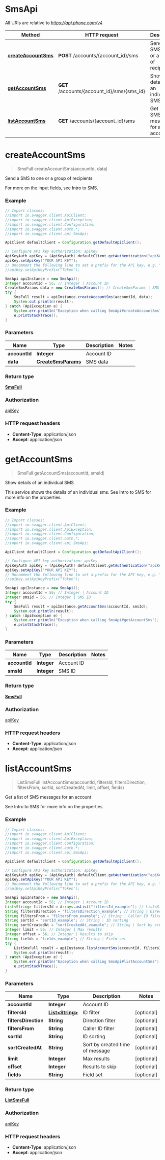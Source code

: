 # SmsApi

All URIs are relative to *https://api.phone.com/v4*

Method | HTTP request | Description
------------- | ------------- | -------------
[**createAccountSms**](SmsApi.md#createAccountSms) | **POST** /accounts/{account_id}/sms | Send a SMS to one or a group of recipients
[**getAccountSms**](SmsApi.md#getAccountSms) | **GET** /accounts/{account_id}/sms/{sms_id} | Show details of an individual SMS
[**listAccountSms**](SmsApi.md#listAccountSms) | **GET** /accounts/{account_id}/sms | Get a list of SMS messages for an account


<a name="createAccountSms"></a>
# **createAccountSms**
> SmsFull createAccountSms(accountId, data)

Send a SMS to one or a group of recipients

For more on the input fields, see Intro to SMS.

### Example
```java
// Import classes:
//import io.swagger.client.ApiClient;
//import io.swagger.client.ApiException;
//import io.swagger.client.Configuration;
//import io.swagger.client.auth.*;
//import io.swagger.client.api.SmsApi;

ApiClient defaultClient = Configuration.getDefaultApiClient();

// Configure API key authorization: apiKey
ApiKeyAuth apiKey = (ApiKeyAuth) defaultClient.getAuthentication("apiKey");
apiKey.setApiKey("YOUR API KEY");
// Uncomment the following line to set a prefix for the API key, e.g. "Token" (defaults to null)
//apiKey.setApiKeyPrefix("Token");

SmsApi apiInstance = new SmsApi();
Integer accountId = 56; // Integer | Account ID
CreateSmsParams data = new CreateSmsParams(); // CreateSmsParams | SMS data
try {
    SmsFull result = apiInstance.createAccountSms(accountId, data);
    System.out.println(result);
} catch (ApiException e) {
    System.err.println("Exception when calling SmsApi#createAccountSms");
    e.printStackTrace();
}
```

### Parameters

Name | Type | Description  | Notes
------------- | ------------- | ------------- | -------------
 **accountId** | **Integer**| Account ID |
 **data** | [**CreateSmsParams**](CreateSmsParams.md)| SMS data |

### Return type

[**SmsFull**](SmsFull.md)

### Authorization

[apiKey](../README.md#apiKey)

### HTTP request headers

 - **Content-Type**: application/json
 - **Accept**: application/json

<a name="getAccountSms"></a>
# **getAccountSms**
> SmsFull getAccountSms(accountId, smsId)

Show details of an individual SMS

This service shows the details of an individual sms. See Intro to SMS for more info on the properties.

### Example
```java
// Import classes:
//import io.swagger.client.ApiClient;
//import io.swagger.client.ApiException;
//import io.swagger.client.Configuration;
//import io.swagger.client.auth.*;
//import io.swagger.client.api.SmsApi;

ApiClient defaultClient = Configuration.getDefaultApiClient();

// Configure API key authorization: apiKey
ApiKeyAuth apiKey = (ApiKeyAuth) defaultClient.getAuthentication("apiKey");
apiKey.setApiKey("YOUR API KEY");
// Uncomment the following line to set a prefix for the API key, e.g. "Token" (defaults to null)
//apiKey.setApiKeyPrefix("Token");

SmsApi apiInstance = new SmsApi();
Integer accountId = 56; // Integer | Account ID
Integer smsId = 56; // Integer | SMS ID
try {
    SmsFull result = apiInstance.getAccountSms(accountId, smsId);
    System.out.println(result);
} catch (ApiException e) {
    System.err.println("Exception when calling SmsApi#getAccountSms");
    e.printStackTrace();
}
```

### Parameters

Name | Type | Description  | Notes
------------- | ------------- | ------------- | -------------
 **accountId** | **Integer**| Account ID |
 **smsId** | **Integer**| SMS ID |

### Return type

[**SmsFull**](SmsFull.md)

### Authorization

[apiKey](../README.md#apiKey)

### HTTP request headers

 - **Content-Type**: application/json
 - **Accept**: application/json

<a name="listAccountSms"></a>
# **listAccountSms**
> ListSmsFull listAccountSms(accountId, filtersId, filtersDirection, filtersFrom, sortId, sortCreatedAt, limit, offset, fields)

Get a list of SMS messages for an account

See Intro to SMS for more info on the properties.

### Example
```java
// Import classes:
//import io.swagger.client.ApiClient;
//import io.swagger.client.ApiException;
//import io.swagger.client.Configuration;
//import io.swagger.client.auth.*;
//import io.swagger.client.api.SmsApi;

ApiClient defaultClient = Configuration.getDefaultApiClient();

// Configure API key authorization: apiKey
ApiKeyAuth apiKey = (ApiKeyAuth) defaultClient.getAuthentication("apiKey");
apiKey.setApiKey("YOUR API KEY");
// Uncomment the following line to set a prefix for the API key, e.g. "Token" (defaults to null)
//apiKey.setApiKeyPrefix("Token");

SmsApi apiInstance = new SmsApi();
Integer accountId = 56; // Integer | Account ID
List<String> filtersId = Arrays.asList("filtersId_example"); // List<String> | ID filter
String filtersDirection = "filtersDirection_example"; // String | Direction filter
String filtersFrom = "filtersFrom_example"; // String | Caller ID filter
String sortId = "sortId_example"; // String | ID sorting
String sortCreatedAt = "sortCreatedAt_example"; // String | Sort by created time of message
Integer limit = 56; // Integer | Max results
Integer offset = 56; // Integer | Results to skip
String fields = "fields_example"; // String | Field set
try {
    ListSmsFull result = apiInstance.listAccountSms(accountId, filtersId, filtersDirection, filtersFrom, sortId, sortCreatedAt, limit, offset, fields);
    System.out.println(result);
} catch (ApiException e) {
    System.err.println("Exception when calling SmsApi#listAccountSms");
    e.printStackTrace();
}
```

### Parameters

Name | Type | Description  | Notes
------------- | ------------- | ------------- | -------------
 **accountId** | **Integer**| Account ID |
 **filtersId** | [**List&lt;String&gt;**](String.md)| ID filter | [optional]
 **filtersDirection** | **String**| Direction filter | [optional]
 **filtersFrom** | **String**| Caller ID filter | [optional]
 **sortId** | **String**| ID sorting | [optional]
 **sortCreatedAt** | **String**| Sort by created time of message | [optional]
 **limit** | **Integer**| Max results | [optional]
 **offset** | **Integer**| Results to skip | [optional]
 **fields** | **String**| Field set | [optional]

### Return type

[**ListSmsFull**](ListSmsFull.md)

### Authorization

[apiKey](../README.md#apiKey)

### HTTP request headers

 - **Content-Type**: application/json
 - **Accept**: application/json

